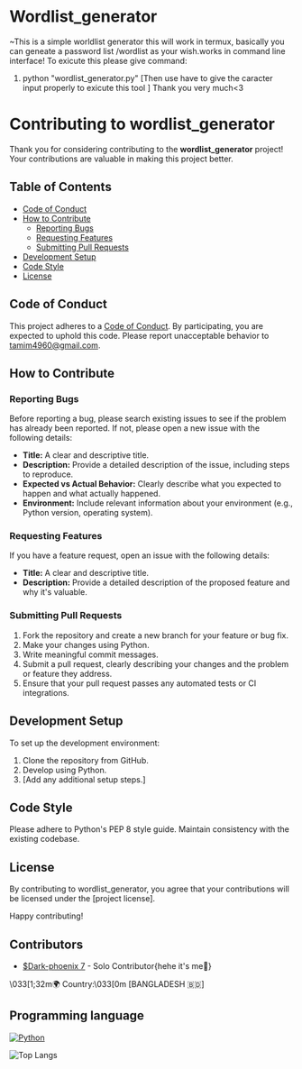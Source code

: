 # Wordlist_generator
~This is a simple worldlist generator this will work in termux, basically you can geneate a password list /wordlist as your wish.works in command line interface!
To exicute this please give command:
  1. python "wordlist_generator.py"
[Then use have to give the caracter input properly to exicute this tool ]
Thank you very much<3
# Contributing to wordlist_generator

Thank you for considering contributing to the **wordlist_generator** project! Your contributions are valuable in making this project better.

## Table of Contents

- [Code of Conduct](#code-of-conduct)
- [How to Contribute](#how-to-contribute)
  - [Reporting Bugs](#reporting-bugs)
  - [Requesting Features](#requesting-features)
  - [Submitting Pull Requests](#submitting-pull-requests)
- [Development Setup](#development-setup)
- [Code Style](#code-style)
- [License](#license)

## Code of Conduct

This project adheres to a [Code of Conduct](CODE_OF_CONDUCT.md). By participating, you are expected to uphold this code. Please report unacceptable behavior to tamim4960@gmail.com.

## How to Contribute

### Reporting Bugs

Before reporting a bug, please search existing issues to see if the problem has already been reported. If not, please open a new issue with the following details:

- **Title:** A clear and descriptive title.
- **Description:** Provide a detailed description of the issue, including steps to reproduce.
- **Expected vs Actual Behavior:** Clearly describe what you expected to happen and what actually happened.
- **Environment:** Include relevant information about your environment (e.g., Python version, operating system).

### Requesting Features

If you have a feature request, open an issue with the following details:

- **Title:** A clear and descriptive title.
- **Description:** Provide a detailed description of the proposed feature and why it's valuable.

### Submitting Pull Requests

1. Fork the repository and create a new branch for your feature or bug fix.
2. Make your changes using Python.
3. Write meaningful commit messages.
4. Submit a pull request, clearly describing your changes and the problem or feature they address.
5. Ensure that your pull request passes any automated tests or CI integrations.

## Development Setup

To set up the development environment:

1. Clone the repository from GitHub.
2. Develop using Python.
3. [Add any additional setup steps.]

## Code Style

Please adhere to Python's PEP 8 style guide. Maintain consistency with the existing codebase.

## License

By contributing to wordlist_generator, you agree that your contributions will be licensed under the [project license].

Happy contributing!

## Contributors

- [$Dark-phoenix 7](https://github.com/shtamim) - Solo Contributor{hehe it's me👾}

\033[1;32m🌍 Country:\033[0m [BANGLADESH 🇧🇩]



## Programming language

[![Python](https://img.shields.io/badge/Made%20with-Python-blue.svg)](https://www.python.org/)

![Top Langs](https://github-readme-stats.vercel.app/api/top-langs/?username=shtamim&layout=compact)
